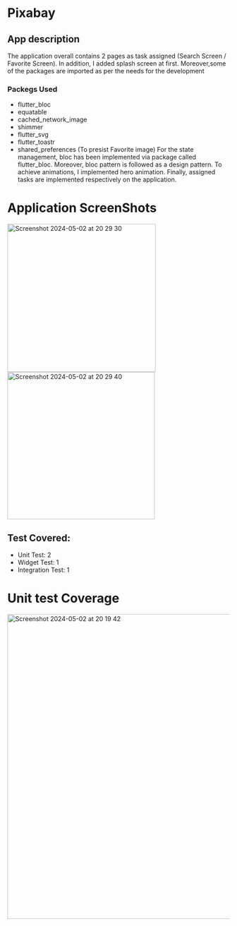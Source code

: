 # Pixabay
## App description

The application overall contains 2 pages as task assigned (Search Screen / Favorite Screen). In addition, I added splash screen at first. Moreover,some of the packages are imported as per the needs for the development
### Packegs Used
- flutter_bloc
- equatable
- cached_network_image
- shimmer
- flutter_svg
- flutter_toastr
- shared_preferences (To presist Favorite image)
For the state management, bloc has been implemented via package called flutter_bloc. Moreover, bloc pattern is followed as a design pattern. To achieve animations, I implemented hero animation. Finally, assigned tasks are implemented respectively on the application.

# Application ScreenShots
<img width="336" alt="Screenshot 2024-05-02 at 20 29 30" src="https://github.com/Dawa1234/pixabay/assets/78782368/ae928008-40b2-4135-98d4-9913a7af51c3">
<img width="334" alt="Screenshot 2024-05-02 at 20 29 40" src="https://github.com/Dawa1234/pixabay/assets/78782368/02271bea-22b4-4c86-ac28-364641423e86">



## Test Covered:
- Unit Test: 2
- Widget Test: 1
- Integration Test: 1

# Unit test Coverage
<img width="691" alt="Screenshot 2024-05-02 at 20 19 42" src="https://github.com/Dawa1234/pixabay/assets/78782368/14ae03eb-2169-46b8-858e-a51f1ba190b0">

